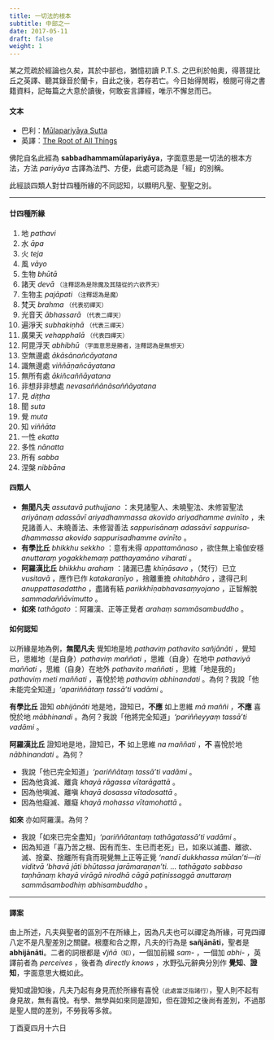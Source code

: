 ```yaml
---
title: 一切法的根本
subtitle: 中部之一
date: 2017-05-11
draft: false
weight: 1
---
```


<p class="alert alert-secondary">某之荒疏於經論也久矣，其於中部也，猶憶初讀 P.T.S. 之巴利於帕奧，得菩提比丘之英譯、聽其錄音於蘭卡，自此之後，若存若亡。今日始得閒暇，檢閱可得之書籍資料，記每篇之大意於讀後，何敢妄言譯經，唯示不懈怠而已。</p>


#### 文本

- 巴利：[Mūla­pariyā­ya Sutta](https://suttacentral.net/pi/mn1)
- 英譯：[The Root of All Things](https://suttacentral.net/en/mn1)

佛陀自名此經為 __sab­ba­dham­ma­mūla­pariyā­ya__，字面意思是一切法的根本方法，方法 _pariyā­ya_ 古譯為法門、方便，此處可認為是「經」的別稱。

此經談四類人對廿四種所緣的不同認知，以顯明凡聖、聖聖之別。

---

#### 廿四種所緣

1. 地 _pathavi_
1. 水 _āpa_
1. 火 _teja_
1. 風 _vāyo_
1. 生物 _bhūtā_
1. 諸天 _devā_ <small>（注釋認為是除魔及其隨從的六欲界天）</small>
1. 生物主 _pajāpati_ <small>（注釋認為是魔）</small>
1. 梵天 _brahma_ <small>（代表初禪天）</small>
1. 光音天 _ābhassarā_ <small>（代表二禪天）</small>
1. 遍淨天 _subhakiṇhā_ <small>（代表三禪天）</small>
1. 廣果天 _vehapphalā_ <small>（代表四禪天）</small>
1. 阿毘浮天 _abhibhū_ <small>（字面意思是勝者，注釋認為是無想天）</small>
1. 空無邊處 _ākāsānañ­cāyata­na_
1. 識無邊處 _viñ­ñā­ṇañ­cāyata­na_
1. 無所有處 _ākiñ­cañ­ñā­yatana_
1. 非想非非想處 _neva­saññā­nā­sañ­ñāyata­na_
1. 見 _diṭṭha_
1. 聞 _suta_
1. 覺 _muta_
1. 知 _viññāta_
1. 一性 _ekatta_
1. 多性 _nānatta_
1. 所有 _sabba_
1. 涅槃 _nibbāna_

#### 四類人

- __無聞凡夫__ _assutavā puthujjano_ ：未見諸聖人、未曉聖法、未修習聖法 _ariyānaṃ adassāvī ariyadhammassa akovido ariyadhamme avinīto_ ，未見諸善人、未曉善法、未修習善法 _sappurisānaṃ adassāvī sap­purisa­dhammassa akovido sap­purisa­dhamme avinīto_ 。
- __有學比丘__ _bhikkhu sekkho_ ：意有未得 _appattamānaso_ ，欲住無上瑜伽安穩 _anuttaraṃ yogakkhemaṃ patthayamāno viharati_ 。
- __阿羅漢比丘__ _bhikkhu arahaṃ_ ：諸漏已盡 _khīṇāsavo_ ，（梵行）已立 _vusitavā_ ，應作已作 _katakaraṇīyo_ ，捨離重擔 _ohitabhāro_ ，逮得己利 _anup­patta­sadat­tho_ ，盡諸有結 _parik­khī­ṇa­bhavasaṃ­yojano_ ，正智解脫 _samma­dañ­ñā­vimutto_ 。
- __如來__ _tathāgato_ ：阿羅漢、正等正覺者 _arahaṃ sammāsambuddho_ 。

#### 如何認知

以所緣是地為例，__無聞凡夫__ 覺知地是地 _pathaviṃ pathavito sañjānāti_ ，覺知已，思維地（是自身）_pathaviṃ maññati_ ，思維（自身）在地中 _pathaviyā maññati_ ，思維（自身）在地外 _pathavito maññati_ ，思維「地是我的」_pathaviṃ meti maññati_ ，喜悅於地 _pathaviṃ abhinandati_ 。為何？我說「他未能完全知道」_‘apariññātaṃ tassā’ti vadāmi_ 。

__有學比丘__ 證知 _abhijānāti_ 地是地，證知已，__不應__ 如上思維 _mā maññi_ ，__不應__ 喜悅於地 _mābhinandi_ 。為何？我說「他將完全知道」_‘pariññeyyaṃ tassā’ti vadāmi_ 。

__阿羅漢比丘__ 證知地是地，證知已，__不__ 如上思維 _na maññati_ ，__不__ 喜悅於地 _nābhinandati_ 。為何？

- 我說「他已完全知道」_‘pariññātaṃ tassā’ti vadāmi_ 。
- 因為他貪滅、離貪 _khayā rāgassa vītarāgattā_ 。
- 因為他嗔滅、離嗔 _khayā dosassa vītadosattā_ 。
- 因為他癡滅、離癡 _khayā mohassa vītamohattā_ 。

__如來__ 亦如阿羅漢。為何？

- 我說「如來已完全盡知」_‘pariññātantaṃ tathāgatassā’ti vadāmi_ 。
- 因為知道「喜乃苦之根、因有而生、生已而老死」已，如來以滅盡、離欲、滅、捨棄、捨離所有貪而現覺無上正等正覺 _‘nandī
dukkhassa mūlan’ti—iti viditvā ‘bhavā jāti bhūtassa jarāmaraṇan’ti. ... tathāgato sabbaso taṇhānaṃ khayā virāgā nirodhā cāgā paṭinissaggā anuttaraṃ sammāsambodhiṃ abhisambuddho_ 。

---

#### 譯案

由上所述，凡夫與聖者的區別不在所緣上，因為凡夫也可以禪定為所緣，可見四禪八定不是凡聖差別之關鍵。根塵和合之際，凡夫的行為是 __sañjānāti__，聖者是 __abhijānāti__。二者的詞根都是 _√jñā_<small>（知）</small>，一個加前綴 _sam-_ ，一個加 _abhi-_ ，英譯前者為 _perceives_ ，後者為 _directly knows_ ，水野弘元辭典分別作 __覺知__、__證知__，字面意思大概如此。

覺知或證知後，凡夫乃起有身見而於所緣有喜悅<small>（此處當泛指諸行）</small>，聖人則不起有身見故，無有喜悅。有學、無學與如來同是證知，但在證知之後尚有差別，不過那是聖人間的差別，不勞我等多敘。

<p class="text-right mt-5">丁酉夏四月十六日</p>